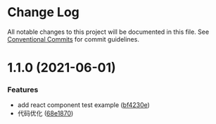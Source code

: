 # Change Log

All notable changes to this project will be documented in this file.
See [Conventional Commits](https://conventionalcommits.org) for commit guidelines.

# 1.1.0 (2021-06-01)


### Features

* add react component test example ([bf4230e](https://github.com/walrusjs/test/commit/bf4230eefdee19c52bf7245eef71dda8729f5337))
* 代码优化 ([68e1870](https://github.com/walrusjs/test/commit/68e187043808f18b6bfebf014bd2a4d2fde151da))
